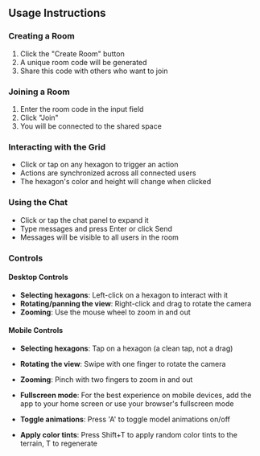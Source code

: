 ## Usage Instructions

### Creating a Room

1. Click the "Create Room" button
2. A unique room code will be generated
3. Share this code with others who want to join

### Joining a Room

1. Enter the room code in the input field
2. Click "Join"
3. You will be connected to the shared space

### Interacting with the Grid

- Click or tap on any hexagon to trigger an action
- Actions are synchronized across all connected users
- The hexagon's color and height will change when clicked

### Using the Chat

- Click or tap the chat panel to expand it
- Type messages and press Enter or click Send
- Messages will be visible to all users in the room

### Controls

#### Desktop Controls
- **Selecting hexagons**: Left-click on a hexagon to interact with it
- **Rotating/panning the view**: Right-click and drag to rotate the camera
- **Zooming**: Use the mouse wheel to zoom in and out

#### Mobile Controls
- **Selecting hexagons**: Tap on a hexagon (a clean tap, not a drag)
- **Rotating the view**: Swipe with one finger to rotate the camera
- **Zooming**: Pinch with two fingers to zoom in and out
- **Fullscreen mode**: For the best experience on mobile devices, add the app to your home screen or use your browser's fullscreen mode

- **Toggle animations**: Press 'A' to toggle model animations on/off

- **Apply color tints**: Press Shift+T to apply random color tints to the terrain, T to regenerate